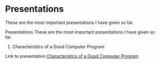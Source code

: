 # Presentations

These are the most important presentations I have given so far.

Presentations
These are the most important presentations I have given so far.

1. Characteristics of a Good Computer Program

Link to presentation [Characteristics of a Good Computer Program](https://github.com/AliArabi55/Presentations/tree/main/Presentations/Characteristics%20of%20a%20good%20computer%20program)


